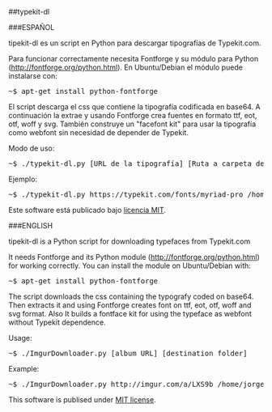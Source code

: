 ##typekit-dl

###ESPAÑOL

tipekit-dl es un script en Python para descargar tipografías de Typekit.com.

Para funcionar correctamente necesita Fontforge y su módulo para Python
(http://fontforge.org/python.html). En Ubuntu/Debian el módulo puede instalarse con:

<pre>~$ apt-get install python-fontforge</pre>

El script descarga el css que contiene la tipografía codificada en base64.
A continuación la extrae y usando Fontforge crea fuentes en formato ttf, eot, otf,
woff y svg. También construye un "facefont kit" para usar la tipografía
como webfont sin necesidad de depender de Typekit.

Modo de uso:

<pre>~$ ./typekit-dl.py [URL de la tipografía] [Ruta a carpeta de destino]</pre>

Ejemplo:

<pre>~$ ./typekit-dl.py https://typekit.com/fonts/myriad-pro /home/jorge/Myriad</pre>

Este software está publicado bajo [licencia MIT](http://opensource.org/licenses/MIT).

###ENGLISH

tipekit-dl is a Python script for downloading typefaces from Typekit.com

It needs Fontforge and its Python module (http://fontforge.org/python.html) for working correctly. You can install the module on Ubuntu/Debian with:

<pre>~$ apt-get install python-fontforge</pre>

The script downloads the css containing the typografy coded on base64. Then extracts it and using Fontforge creates font on ttf, eot, otf, woff and svg format. Also It builds a fontface kit for using the typeface as webfont without Typekit dependence.

Usage:

<pre>~$ ./ImgurDownloader.py [album URL] [destination folder]</pre>

Example:

<pre>~$ ./ImgurDownloader.py http://imgur.com/a/LXS9b /home/jorge/fotos</pre>

This software is publised under [MIT license](http://opensource.org/licenses/MIT).
